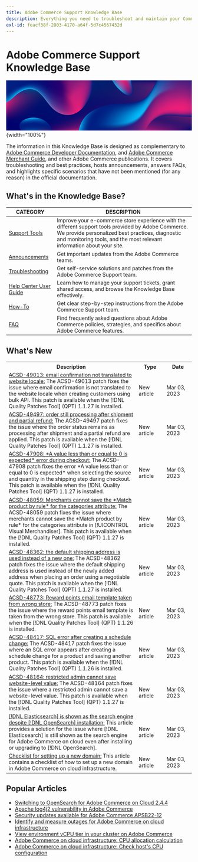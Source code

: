 ```yaml
---
title: Adobe Commerce Support Knowledge Base
description: Everything you need to troubleshoot and maintain your Commerce store.
exl-id: feacf38f-2803-4170-a64f-5d7c4567432d
---
```

# Adobe Commerce Support Knowledge Base

![Knowledge Base homepage](../help/assets/knowledge-base-home-page-cover.jpg){width="100%"}

The information in this Knowledge Base is designed as complementary to [Adobe Commerce Developer Documentation](https://developer.adobe.com/commerce/docs), and [Adobe Commerce Merchant Guide](https://experienceleague.adobe.com/docs/commerce-admin/user-guides/home.html), and other Adobe Commerce publications. It covers troubleshooting and best practices, hosts announcements, answers FAQs, and highlights specific scenarios that have not been mentioned (for any reason) in the official documentation.

## What's in the Knowledge Base?

| CATEGORY | DESCRIPTION | 
| --- | --- |
| [Support Tools](/help/support-tools/overview.md) | Improve your e-commerce store experience with the different support tools provided by Adobe Commerce. We provide personalized best practices, diagnostic and monitoring tools, and the most relevant information about your site. |
| [Announcements](/help/announcements/overview.md) | Get important updates from the Adobe Commerce teams. |
| [Troubleshooting](/help/troubleshooting/overview.md) | Get self-service solutions and patches from the Adobe Commerce Support team. |
| [Help Center User Guide](/help/help-center-guide/help-center/magento-help-center-user-guide.md) | Learn how to manage your support tickets, grant shared access, and browse the Knowledge Base effectively. |
| [How-To](/help/how-to/overview.md) | Get clear step-by-step instructions from the Adobe Commerce Support team. |
| [FAQ](/help/faq/overview.md) | Find frequently asked questions about Adobe Commerce policies, strategies, and specifics about Adobe Commerce features. | 

## What's New

<table style="width:100%">
  <tr>
    <th style="width:70%">Description</th>
    <th style="width:15%">Type</th>
    <th style="width:15%">Date</th>
  </tr>

 <tr>
    <td>
    <a href = "https://experienceleague.adobe.com/docs/commerce-knowledge-base/kb/support-tools/patches/v1-1-27/acsd-49013-email-confirmation-not-translated-to-website-locale.html">ACSD-49013: email confirmation not translated to website locale:</a> The ACSD-49013 patch fixes the issue where email confirmation is not translated to the website locale when creating customers using bulk API. This patch is available when the [!DNL Quality Patches Tool] (QPT) 1.1.27 is installed.
    </td>
    <td>New article</td>
    <td> Mar 03, 2023</td>
  </tr>

  <tr>
    <td>
    <a href = "https://experienceleague.adobe.com/docs/commerce-knowledge-base/kb/support-tools/patches/v1-1-27/acsd-49497-order-is-still-processing-after-shipment-and-partial-refund.html%3Flang%3Dpt-BR">ACSD-49497: order still processing after shipment and partial refund:</a> The ACSD-49497 patch fixes the issue where the order status remains as processing after shipment and a partial refund are applied. This patch is available when the [!DNL Quality Patches Tool] (QPT) 1.1.27 is installed.
    </td>
    <td>New article</td>
    <td>Mar 03, 2023</td>
  </tr>

  <tr>
    <td>
    <a href="https://experienceleague.adobe.com/docs/commerce-knowledge-base/kb/support-tools/patches/v1-1-27/acsd-47908-a-value-less-than-or-equal-to-0-is-expected-error-during-checkout.html">ACSD-47908: *A value less than or equal to 0 is expected* error during checkout:</a> The ACSD-47908 patch fixes the error *A value less than or equal to 0 is expected* when selecting the source and quantity in the shipping step during checkout. This patch is available when the [!DNL Quality Patches Tool] (QPT) 1.1.27 is installed.
    </td>
    <td>New article</td>
    <td>Mar 03, 2023</td>
  </tr>

  <tr>
    <td>
    <a href="https://experienceleague.adobe.com/docs/commerce-knowledge-base/kb/support-tools/patches/v1-1-27/acsd-48059-merchants-cannot-save-the-match-product-by-rule-for-categories-attribute.html?lang=en">ACSD-48059: Merchants cannot save the *Match product by rule* for the categories attribute:</a> The ACSD-48059 patch fixes the issue where merchants cannot save the *Match product by rule* for the categories attribute in [!UICONTROL Visual Merchandiser]. This patch is available when the [!DNL Quality Patches Tool] (QPT) 1.1.27 is installed.
    </td>
    <td> New article </td>
    <td> Mar 03, 2023</td>
 </tr>

  <tr>
    <td>
    <a href="https://experienceleague.adobe.com/docs/commerce-knowledge-base/kb/support-tools/patches/v1-1-27/acsd-48362-fixes-the-issue-where-the-default-shipping-address-is-used-instead-of-a-new-one.html">ACSD-48362: the default shipping address is used instead of a new one:</a> The ACSD-48362 patch fixes the issue where the default shipping address is used instead of the newly added address when placing an order using a negotiable quote. This patch is available when the [!DNL Quality Patches Tool] (QPT) 1.1.27 is installed.
    </td>
    <td>New article</td>
    <td>Mar 03, 2023</td>
  </tr>

  <tr>
    <td>
    <a href="https://experienceleague.adobe.com/docs/commerce-knowledge-base/kb/support-tools/patches/v1-1-26/acsd-48773-reward-points-email-template-taken-from-wrong-store.html">ACSD-48773: Reward points email template taken from wrong store:</a> The ACSD-48773 patch fixes the issue where the reward points email template is taken from the wrong store. This patch is available when the [!DNL Quality Patches Tool] (QPT) 1.1.26 is installed.
    </td>
    <td>New article</td>
    <td>Mar 03, 2023</td>
  </tr>

  <tr>
    <td>
    <a href="https://experienceleague.adobe.com/docs/commerce-knowledge-base/kb/support-tools/patches/v1-1-26/acsd-48417-sql-error-after-creating-a-schedule-change.html">ACSD-48417: SQL error after creating a schedule change:</a> The ACSD-48417 patch fixes the issue where an SQL error appears after creating a schedule change for a product and saving another product. This patch is available when the [!DNL Quality Patches Tool] (QPT) 1.1.26 is installed.
    </td>
    <td>New article</td>
    <td>Mar 03, 2023</td>
  </tr>

  <tr>
    <td>
    <a href="https://experienceleague.adobe.com/docs/commerce-knowledge-base/kb/support-tools/patches/v1-1-27/acsd-48164-restricted-admin-cannot-save-website-level-value.html">ACSD-48164: restricted admin cannot save website-level value:</a> The ACSD-48164 patch fixes the issue where a restricted admin cannot save a website-level value. This patch is available when the [!DNL Quality Patches Tool] (QPT) 1.1.27 is installed.
    </td>
    <td>New article</td>
    <td>Mar 03, 2023</td>
  </tr>

  <tr>
    <td>
    <a href = "https://experienceleague.adobe.com/docs/commerce-knowledge-base/kb/troubleshooting/elasticsearch/search-engine-shown-elasticsearch-despite-open-search.html">[!DNL Elasticsearch] is shown as the search engine despite [!DNL OpenSearch] installation:</a> This article provides a solution for the issue where [!DNL Elasticsearch] is still shown as the search engine for Adobe Commerce on cloud even after installing or upgrading to [!DNL OpenSearch].
    </td>
    <td>New article</td>
    <td>Mar 03, 2023</td>
  </tr>

<tr>
    <td>
    <a href = "https://experienceleague.adobe.com/docs/commerce-knowledge-base/kb/how-to/checklist-for-setting-up-a-new-domain.html">Checklist for setting up a new domain:</a> This article contains a checklist of how to set up a new domain in Adobe Commerce on cloud infrastructure.
    </td>
    <td>New article</td>
    <td>Mar 03, 2023</td>
  </tr>

</table>

## Popular Articles

* [Switching to OpenSearch for Adobe Commerce on Cloud 2.4.4](/help/announcements/adobe-commerce-announcements/switching-to-opensearch-for-adobe-commerce-on-cloud-2.4.4.md)
* [Apache log4j2 vulnerability in Adobe Commerce](/help/announcements/adobe-commerce-announcements/apache-log4j2-adobe-commerce.md)
* [Security updates available for Adobe Commerce APSB22-12](/help/troubleshooting/known-issues-patches-attached/0-day-vulnerability-patch.md)
* [Identify and measure outages for Adobe Commerce on cloud infrastructure](/help/how-to/general/how-to-identify-outages.md)
* [View environment vCPU tier in your cluster on Adobe Commerce](/help/how-to/general/check-vcpu-using-observation-for-adobe-commerce.md)
* [Adobe Commerce on cloud infrastructure: CPU allocation calculation](/help/how-to/general/magento-commerce-cloud-cpu-allocation-calculation.md)
* [Adobe Commerce on cloud infrastructure: Check host's CPU configuration](/help/how-to/general/magento-commerce-cloud-check-hosts-cpu-configuration.md)
